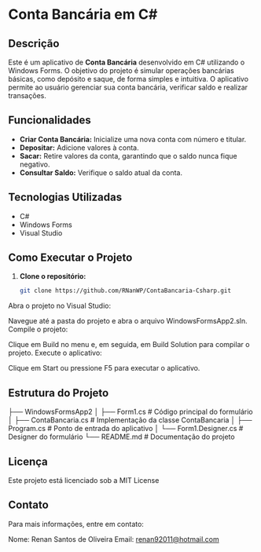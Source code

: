 # Conta Bancária em C#

## Descrição

Este é um aplicativo de **Conta Bancária** desenvolvido em C# utilizando o Windows Forms. O objetivo do projeto é simular operações bancárias básicas, como depósito e saque, de forma simples e intuitiva. O aplicativo permite ao usuário gerenciar sua conta bancária, verificar saldo e realizar transações.

## Funcionalidades

- **Criar Conta Bancária:** Inicialize uma nova conta com número e titular.
- **Depositar:** Adicione valores à conta.
- **Sacar:** Retire valores da conta, garantindo que o saldo nunca fique negativo.
- **Consultar Saldo:** Verifique o saldo atual da conta.

## Tecnologias Utilizadas

- C#
- Windows Forms
- Visual Studio

## Como Executar o Projeto

1. **Clone o repositório:**

   ```bash
   git clone https://github.com/RNanWP/ContaBancaria-Csharp.git
   ```

Abra o projeto no Visual Studio:

Navegue até a pasta do projeto e abra o arquivo WindowsFormsApp2.sln.
Compile o projeto:

Clique em Build no menu e, em seguida, em Build Solution para compilar o projeto.
Execute o aplicativo:

Clique em Start ou pressione F5 para executar o aplicativo.

## Estrutura do Projeto

├── WindowsFormsApp2
│ ├── Form1.cs # Código principal do formulário
│ ├── ContaBancaria.cs # Implementação da classe ContaBancaria
│ ├── Program.cs # Ponto de entrada do aplicativo
│ └── Form1.Designer.cs # Designer do formulário
└── README.md # Documentação do projeto

## Licença

Este projeto está licenciado sob a MIT License

## Contato

Para mais informações, entre em contato:

Nome: Renan Santos de Oliveira
Email: renan92011@hotmail.com
